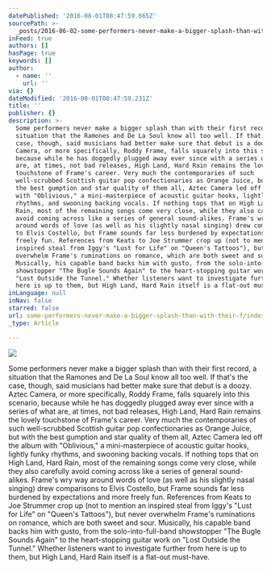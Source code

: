 ```yaml
---
datePublished: '2016-08-01T08:47:59.665Z'
sourcePath: >-
  _posts/2016-06-02-some-performers-never-make-a-bigger-splash-than-with-their-f.md
inFeed: true
authors: []
hasPage: true
keywords: []
author:
  - name: ''
    url: ''
via: {}
dateModified: '2016-08-01T08:47:59.231Z'
title: ''
publisher: {}
description: >-
  Some performers never make a bigger splash than with their first record, a
  situation that the Ramones and De La Soul know all too well. If that's the
  case, though, said musicians had better make sure that debut is a doozy. Aztec
  Camera, or more specifically, Roddy Frame, falls squarely into this scenario,
  because while he has doggedly plugged away ever since with a series of what
  are, at times, not bad releases, High Land, Hard Rain remains the lovely
  touchstone of Frame's career. Very much the contemporaries of such
  well-scrubbed Scottish guitar pop confectionaries as Orange Juice, but with
  the best gumption and star quality of them all, Aztec Camera led off the album
  with "Oblivious," a mini-masterpiece of acoustic guitar hooks, lightly funky
  rhythms, and swooning backing vocals. If nothing tops that on High Land, Hard
  Rain, most of the remaining songs come very close, while they also carefully
  avoid coming across like a series of general sound-alikes. Frame's wry way
  around words of love (as well as his slightly nasal singing) drew comparisons
  to Elvis Costello, but Frame sounds far less burdened by expectations and more
  freely fun. References from Keats to Joe Strummer crop up (not to mention an
  inspired steal from Iggy's "Lust for Life" on "Queen's Tattoos"), but never
  overwhelm Frame's ruminations on romance, which are both sweet and sour.
  Musically, his capable band backs him with gusto, from the solo-into-full-band
  showstopper "The Bugle Sounds Again" to the heart-stopping guitar work on
  "Lost Outside the Tunnel." Whether listeners want to investigate further from
  here is up to them, but High Land, Hard Rain itself is a flat-out must-have.
inLanguage: null
inNav: false
starred: false
url: some-performers-never-make-a-bigger-splash-than-with-their-f/index.html
_type: Article

---
```

![](https://the-grid-user-content.s3-us-west-2.amazonaws.com/5ec5b8bd-0c9a-4d81-a145-022bd86049e2.png)

Some performers never make a bigger splash than with their first record, a situation that the Ramones and De La Soul know all too well. If that's the case, though, said musicians had better make sure that debut is a doozy. Aztec Camera, or more specifically, Roddy Frame, falls squarely into this scenario, because while he has doggedly plugged away ever since with a series of what are, at times, not bad releases, High Land, Hard Rain remains the lovely touchstone of Frame's career. Very much the contemporaries of such well-scrubbed Scottish guitar pop confectionaries as Orange Juice, but with the best gumption and star quality of them all, Aztec Camera led off the album with "Oblivious," a mini-masterpiece of acoustic guitar hooks, lightly funky rhythms, and swooning backing vocals. If nothing tops that on High Land, Hard Rain, most of the remaining songs come very close, while they also carefully avoid coming across like a series of general sound-alikes. Frame's wry way around words of love (as well as his slightly nasal singing) drew comparisons to Elvis Costello, but Frame sounds far less burdened by expectations and more freely fun. References from Keats to Joe Strummer crop up (not to mention an inspired steal from Iggy's "Lust for Life" on "Queen's Tattoos"), but never overwhelm Frame's ruminations on romance, which are both sweet and sour. Musically, his capable band backs him with gusto, from the solo-into-full-band showstopper "The Bugle Sounds Again" to the heart-stopping guitar work on "Lost Outside the Tunnel." Whether listeners want to investigate further from here is up to them, but High Land, Hard Rain itself is a flat-out must-have.
